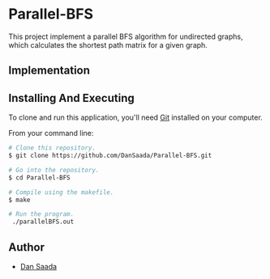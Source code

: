# Parallel-BFS
This project implement a parallel BFS algorithm for undirected graphs, which calculates the shortest path matrix for a given graph.

## Implementation


## Installing And Executing
    
To clone and run this application, you'll need [Git](https://git-scm.com) installed on your computer.
  
From your command line:

  
```bash
# Clone this repository.
$ git clone https://github.com/DanSaada/Parallel-BFS.git

# Go into the repository.
$ cd Parallel-BFS

# Compile using the makefile.
$ make

# Run the program.
 ./parallelBFS.out
```

## Author
- [Dan Saada](https://github.com/DanSaada)


